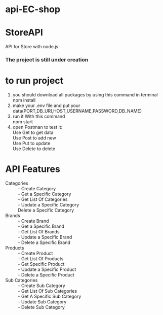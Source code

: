 # api-EC-shop
# StoreAPI
API for Store with node.js 
### The project is still under creation

# to run project 
<ol>
<li>you should download all packages by using this command in terminal <br>
    npm install</li>
<li>make your .env file and put your data(PORT,DB_URI,HOST,USERNAME,PASSWORD,DB_NAME)</li>
<li>run it With this command<br>
    npm start</li>
<li>open Postman to test it:<br>
    Use Get to get data<br>
    Use Post to add new<br>
    Use Put to update<br>
    Use Delete to delete</li>
</ol>

# API Features
<dl>
    <dt>Categories</dt>
    <dd>- Create Category</dd>
    <dd>- Get a Specific Category</dd>
    <dd>- Get List Of Categories</dd>
    <dd>- Update a Specific Category</dd>
    <dd>Delete a Specific Category</dd>
    <dt>Brands</dt>
    <dd>- Create Brand</dd>
    <dd>- Get a Specific Brand</dd>
    <dd>- Get List Of Brands</dd>
    <dd>- Update a Specific Brand</dd>
    <dd>- Delete a Specific Brand</dd>
    <dt>Products</dt>
    <dd>- Create Product</dd>
    <dd>- Get List Of Products</dd>
    <dd>- Get Specific Product</dd>
    <dd>- Update a Specific Product</dd>
    <dd>- Delete a Specific Product</dd>
    <dt>Sub Categories</dt>
    <dd>- Create Sub Category</dd>
    <dd>- Get List Of Sub Categories</dd>
    <dd>- Get A Specific Sub Category</dd>
    <dd>- Update Sub Category</dd>
    <dd>- Delete Sub Category</dd>
</dl>
